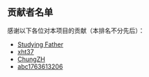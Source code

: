 ## 贡献者名单

感谢以下各位对本项目的贡献（本排名不分先后）：

* [Studying Father](https://github.com/StudyingFather)
* [xht37](https://xht37.cnblogs.com)
* [ChungZH](https://github.com/ChungZH)
* [abc1763613206](https://github.com/abc1763613206)